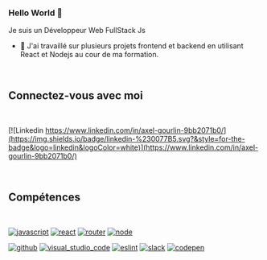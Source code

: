 ### Hello World 👋 
Je suis un Développeur Web FullStack Js
- 🔭 J'ai travaillé sur plusieurs projets frontend et backend en utilisant React et Nodejs au cour de ma formation.

<br>

## Connectez-vous avec moi

<br>

[![Linkedin https://www.linkedin.com/in/axel-gourlin-9bb2071b0/](https://img.shields.io/badge/linkedin-%230077B5.svg?&style=for-the-badge&logo=linkedin&logoColor=white)](https://www.linkedin.com/in/axel-gourlin-9bb2071b0/)

<br> 

## Compétences

<br>

[![javascript](https://aleen42.github.io/badges/src/javascript.svg)](https://developer.mozilla.org/bm/docs/Web/JavaScript)
[![react](https://aleen42.github.io/badges/src/react.svg)](https://reactjs.org/)
[![router](https://aleen42.github.io/badges/src/router.svg)](https://reacttraining.com/react-router/)
[![node](https://aleen42.github.io/badges/src/node.svg)](https://nodejs.org/en/)

[![github](https://aleen42.github.io/badges/src/github.svg)](https://github.com/)
[![visual_studio_code](https://aleen42.github.io/badges/src/visual_studio_code.svg)](https://code.visualstudio.com/)
[![eslint](https://aleen42.github.io/badges/src/eslint.svg)](https://eslint.org/)
[![slack](https://aleen42.github.io/badges/src/slack.svg)](https://slack.com/)
[![codepen](https://aleen42.github.io/badges/src/codepen.svg)](https://codepen.io/)


<br>
